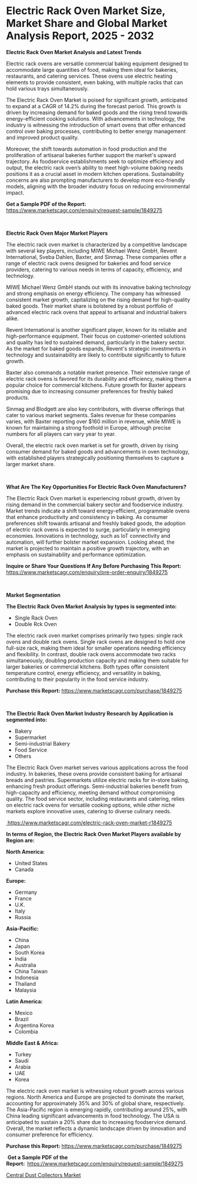 <p><h1>Electric Rack Oven Market Size, Market Share and Global Market Analysis Report, 2025 - 2032</h1></p><p><strong>Electric Rack Oven Market Analysis and Latest Trends</strong></p>
<p><p>Electric rack ovens are versatile commercial baking equipment designed to accommodate large quantities of food, making them ideal for bakeries, restaurants, and catering services. These ovens use electric heating elements to provide consistent, even baking, with multiple racks that can hold various trays simultaneously. </p><p>The Electric Rack Oven Market is poised for significant growth, anticipated to expand at a CAGR of 14.2% during the forecast period. This growth is driven by increasing demand for baked goods and the rising trend towards energy-efficient cooking solutions. With advancements in technology, the industry is witnessing the introduction of smart ovens that offer enhanced control over baking processes, contributing to better energy management and improved product quality. </p><p>Moreover, the shift towards automation in food production and the proliferation of artisanal bakeries further support the market's upward trajectory. As foodservice establishments seek to optimize efficiency and output, the electric rack oven’s ability to meet high-volume baking needs positions it as a crucial asset in modern kitchen operations. Sustainability concerns are also prompting manufacturers to develop more eco-friendly models, aligning with the broader industry focus on reducing environmental impact.</p></p>
<p><strong>Get a Sample PDF of the Report:&nbsp;</strong> <a href="https://www.marketscagr.com/enquiry/request-sample/1849275?utm_campaign=3456&utm_medium=2&utm_source=Github&utm_content=ia&utm_term=11042025&utm_id=electric-rack-oven">https://www.marketscagr.com/enquiry/request-sample/1849275</a></p>
<p>&nbsp;</p>
<p><strong>Electric Rack Oven Major Market Players</strong></p>
<p><p>The electric rack oven market is characterized by a competitive landscape with several key players, including MIWE Michael Wenz GmbH, Revent International, Sveba Dahlen, Baxter, and Sinmag. These companies offer a range of electric rack ovens designed for bakeries and food service providers, catering to various needs in terms of capacity, efficiency, and technology.</p><p>MIWE Michael Wenz GmbH stands out with its innovative baking technology and strong emphasis on energy efficiency. The company has witnessed consistent market growth, capitalizing on the rising demand for high-quality baked goods. Their market share is bolstered by a robust portfolio of advanced electric rack ovens that appeal to artisanal and industrial bakers alike.</p><p>Revent International is another significant player, known for its reliable and high-performance equipment. Their focus on customer-oriented solutions and quality has led to sustained demand, particularly in the bakery sector. As the market for baked goods expands, Revent's strategic investments in technology and sustainability are likely to contribute significantly to future growth.</p><p>Baxter also commands a notable market presence. Their extensive range of electric rack ovens is favored for its durability and efficiency, making them a popular choice for commercial kitchens. Future growth for Baxter appears promising due to increasing consumer preferences for freshly baked products.</p><p>Sinmag and Blodgett are also key contributors, with diverse offerings that cater to various market segments. Sales revenue for these companies varies, with Baxter reporting over $160 million in revenue, while MIWE is known for maintaining a strong foothold in Europe, although precise numbers for all players can vary year to year.</p><p>Overall, the electric rack oven market is set for growth, driven by rising consumer demand for baked goods and advancements in oven technology, with established players strategically positioning themselves to capture a larger market share.</p></p>
<p>&nbsp;</p>
<p><strong>What Are The Key Opportunities For Electric Rack Oven Manufacturers?</strong></p>
<p><p>The Electric Rack Oven market is experiencing robust growth, driven by rising demand in the commercial bakery sector and foodservice industry. Market trends indicate a shift toward energy-efficient, programmable ovens that enhance productivity and consistency in baking. As consumer preferences shift towards artisanal and freshly baked goods, the adoption of electric rack ovens is expected to surge, particularly in emerging economies. Innovations in technology, such as IoT connectivity and automation, will further bolster market expansion. Looking ahead, the market is projected to maintain a positive growth trajectory, with an emphasis on sustainability and performance optimization.</p></p>
<p><strong>Inquire or Share Your Questions If Any Before Purchasing This Report:</strong> <a href="https://www.marketscagr.com/enquiry/pre-order-enquiry/1849275?utm_campaign=3456&utm_medium=2&utm_source=Github&utm_content=ia&utm_term=11042025&utm_id=electric-rack-oven">https://www.marketscagr.com/enquiry/pre-order-enquiry/1849275</a></p>
<p>&nbsp;</p>
<p><strong>Market Segmentation</strong></p>
<p><strong>The Electric Rack Oven Market Analysis by types is segmented into:</strong></p>
<p><ul><li>Single Rack Oven</li><li>Double Rck Oven</li></ul></p>
<p><p>The electric rack oven market comprises primarily two types: single rack ovens and double rack ovens. Single rack ovens are designed to hold one full-size rack, making them ideal for smaller operations needing efficiency and flexibility. In contrast, double rack ovens accommodate two racks simultaneously, doubling production capacity and making them suitable for larger bakeries or commercial kitchens. Both types offer consistent temperature control, energy efficiency, and versatility in baking, contributing to their popularity in the food service industry.</p></p>
<p><strong>Purchase this Report:&nbsp;</strong><a href="https://www.marketscagr.com/purchase/1849275?utm_campaign=3456&utm_medium=2&utm_source=Github&utm_content=ia&utm_term=11042025&utm_id=electric-rack-oven">https://www.marketscagr.com/purchase/1849275</a></p>
<p>&nbsp;</p>
<p><strong>The Electric Rack Oven Market Industry Research by Application is segmented into:</strong></p>
<p><ul><li>Bakery</li><li>Supermarket</li><li>Semi-industrial Bakery</li><li>Food Service</li><li>Others</li></ul></p>
<p><p>The Electric Rack Oven market serves various applications across the food industry. In bakeries, these ovens provide consistent baking for artisanal breads and pastries. Supermarkets utilize electric racks for in-store baking, enhancing fresh product offerings. Semi-industrial bakeries benefit from high-capacity and efficiency, meeting demand without compromising quality. The food service sector, including restaurants and catering, relies on electric rack ovens for versatile cooking options, while other niche markets explore innovative uses, catering to diverse culinary needs.</p></p>
<p><a href="https://www.marketscagr.com/electric-rack-oven-market-r1849275?utm_campaign=3456&utm_medium=2&utm_source=Github&utm_content=ia&utm_term=11042025&utm_id=electric-rack-oven">&nbsp;https://www.marketscagr.com/electric-rack-oven-market-r1849275</a></p>
<p><strong>In terms of Region, the Electric Rack Oven Market Players available by Region are:</strong></p>
<p>
    <p> <strong> North America: </strong>
        <ul>
            <li>United States</li>
            <li>Canada</li>
        </ul>
        </p> 
    <p> <strong> Europe: </strong>
        <ul>
            <li>Germany</li>
            <li>France</li>
            <li>U.K.</li>
            <li>Italy</li>
            <li>Russia</li>
        </ul>
        </p> 
    <p> <strong> Asia-Pacific: </strong>
        <ul>
            <li>China</li>
            <li>Japan</li>
            <li>South Korea</li>
            <li>India</li>
            <li>Australia</li>
            <li>China Taiwan</li>
            <li>Indonesia</li>
            <li>Thailand</li>
            <li>Malaysia</li>
        </ul>
        </p> 
    <p> <strong> Latin America: </strong>
        <ul>
            <li>Mexico</li>
            <li>Brazil</li>
            <li>Argentina Korea</li>
            <li>Colombia</li>
        </ul>
        </p> 
    <p> <strong> Middle East & Africa: </strong>
        <ul>
            <li>Turkey</li>
            <li>Saudi</li>
            <li>Arabia</li>
            <li>UAE</li>
            <li>Korea</li>
        </ul>
    </p>
    </p>
<p><p>The electric rack oven market is witnessing robust growth across various regions. North America and Europe are projected to dominate the market, accounting for approximately 35% and 30% of global share, respectively. The Asia-Pacific region is emerging rapidly, contributing around 25%, with China leading significant advancements in food technology. The USA is anticipated to sustain a 20% share due to increasing foodservice demand. Overall, the market reflects a dynamic landscape driven by innovation and consumer preference for efficiency.</p></p>
<p><strong>Purchase this Report: </strong><a href="https://www.marketscagr.com/purchase/1849275?utm_campaign=3456&utm_medium=2&utm_source=Github&utm_content=ia&utm_term=11042025&utm_id=electric-rack-oven">https://www.marketscagr.com/purchase/1849275</a></p>
<p>&nbsp;<strong>Get a Sample PDF of the Report:&nbsp;&nbsp;</strong><a href="https://www.marketscagr.com/enquiry/request-sample/1849275?utm_campaign=3456&utm_medium=2&utm_source=Github&utm_content=ia&utm_term=11042025&utm_id=electric-rack-oven">https://www.marketscagr.com/enquiry/request-sample/1849275</a></p>
<p><strong></strong></p>
<p><p><a href="https://github.com/rafiishibu00/Market-Research-Report-List-1/blob/main/central-dust-collectors-market.md?utm_campaign=3456&utm_medium=2&utm_source=Github&utm_content=ia&utm_term=11042025&utm_id=electric-rack-oven">Central Dust Collectors Market</a></p></p>